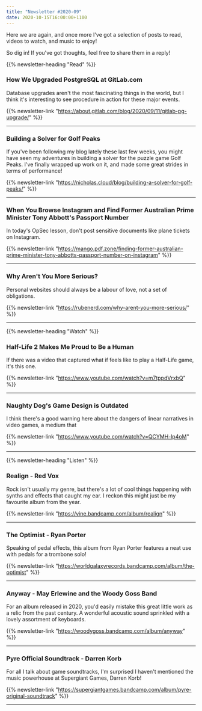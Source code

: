 ```yaml
---
title: "Newsletter #2020-09"
date: 2020-10-15T16:00:00+1100
---
```


Here we are again, and once more I've got a selection of posts to read, videos to watch, and music to enjoy!

So dig in! If you've got thoughts, feel free to share them in a reply!

<!--more-->

{{% newsletter-heading "Read" %}}

### How We Upgraded PostgreSQL at GitLab.com

Database upgrades aren't the most fascinating things in the world, but I think it's interesting to see procedure in action for these major events.

{{% newsletter-link "https://about.gitlab.com/blog/2020/09/11/gitlab-pg-upgrade/" %}}

---

### Building a Solver for Golf Peaks

If you've been following my blog lately these last few weeks, you might have seen my adventures in building a solver for the puzzle game Golf Peaks. I've finally wrapped up work on it, and made some great strides in terms of performance!

{{% newsletter-link "https://nicholas.cloud/blog/building-a-solver-for-golf-peaks/" %}}

---

### When You Browse Instagram and Find Former Australian Prime Minister Tony Abbott's Passport Number

In today's OpSec lesson, don't post sensitive documents like plane tickets on Instagram.

{{% newsletter-link "https://mango.pdf.zone/finding-former-australian-prime-minister-tony-abbotts-passport-number-on-instagram" %}}

---

### Why Aren't You More Serious?

Personal websites should always be a labour of love, not a set of obligations.

{{% newsletter-link "https://rubenerd.com/why-arent-you-more-serious/" %}}

---

{{% newsletter-heading "Watch" %}}

### Half-Life 2 Makes Me Proud to Be a Human

If there was a video that captured what if feels like to play a Half-Life game, it's this one.

{{% newsletter-link "https://www.youtube.com/watch?v=m7tppdVrxbQ" %}}

---

### Naughty Dog's Game Design is Outdated

I think there's a good warning here about the dangers of linear narratives in video games, a medium that

{{% newsletter-link "https://www.youtube.com/watch?v=QCYMH-lp4oM" %}}

---

{{% newsletter-heading "Listen" %}}

### Realign - Red Vox

Rock isn't usually my genre, but there's a lot of cool things happening with synths and effects that caught my ear. I reckon this might just be my favourite album from the year.

{{% newsletter-link "https://vine.bandcamp.com/album/realign" %}}

---

### The Optimist - Ryan Porter

Speaking of pedal effects, this album from Ryan Porter features a neat use with pedals for a trombone solo!

{{% newsletter-link "https://worldgalaxyrecords.bandcamp.com/album/the-optimist" %}}

---

### Anyway - May Erlewine and the Woody Goss Band

For an album released in 2020, you'd easily mistake this great little work as a relic from the past century. A wonderful acoustic sound sprinkled with a lovely assortment of keyboards.

{{% newsletter-link "https://woodygoss.bandcamp.com/album/anyway" %}}

---

### Pyre Official Soundtrack - Darren Korb

For all I talk about game soundtracks, I'm surprised I haven't mentioned the music powerhouse at Supergiant Games, Darren Korb!

{{% newsletter-link "https://supergiantgames.bandcamp.com/album/pyre-original-soundtrack" %}}

---
